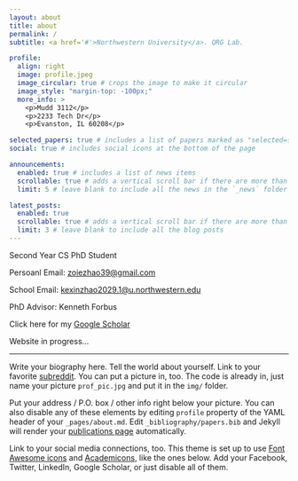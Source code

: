 ```yaml
---
layout: about
title: about
permalink: /
subtitle: <a href='#'>Northwestern University</a>. QRG Lab.

profile:
  align: right
  image: profile.jpeg
  image_circular: true # crops the image to make it circular
  image_style: "margin-top: -100px;"
  more_info: >
    <p>Mudd 3112</p>
    <p>2233 Tech Dr</p>
    <p>Evanston, IL 60208</p>

selected_papers: true # includes a list of papers marked as "selected={true}"
social: true # includes social icons at the bottom of the page

announcements:
  enabled: true # includes a list of news items
  scrollable: true # adds a vertical scroll bar if there are more than 3 news items
  limit: 5 # leave blank to include all the news in the `_news` folder

latest_posts:
  enabled: true
  scrollable: true # adds a vertical scroll bar if there are more than 3 new posts items
  limit: 3 # leave blank to include all the blog posts
---
```


Second Year CS PhD Student

Persoanl Email: zoiezhao39@gmail.com

School Email: kexinzhao2029.1@u.northwestern.edu

PhD Advisor: Kenneth Forbus

Click here for my [Google Scholar](https://scholar.google.com/citations?user=V8AJ-EMAAAAJ&hl=en)

Website in progress...



-------------------------------------------------------------------------------------------------------------




Write your biography here. Tell the world about yourself. Link to your favorite [subreddit](http://reddit.com). You can put a picture in, too. The code is already in, just name your picture `prof_pic.jpg` and put it in the `img/` folder.

Put your address / P.O. box / other info right below your picture. You can also disable any of these elements by editing `profile` property of the YAML header of your `_pages/about.md`. Edit `_bibliography/papers.bib` and Jekyll will render your [publications page](/al-folio/publications/) automatically.

Link to your social media connections, too. This theme is set up to use [Font Awesome icons](https://fontawesome.com/) and [Academicons](https://jpswalsh.github.io/academicons/), like the ones below. Add your Facebook, Twitter, LinkedIn, Google Scholar, or just disable all of them.
